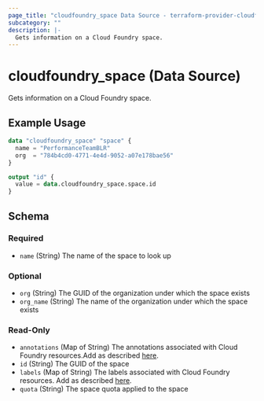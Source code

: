```yaml
---
page_title: "cloudfoundry_space Data Source - terraform-provider-cloudfoundry"
subcategory: ""
description: |-
  Gets information on a Cloud Foundry space.
---
```


# cloudfoundry_space (Data Source)

Gets information on a Cloud Foundry space.

## Example Usage

```terraform
data "cloudfoundry_space" "space" {
  name = "PerformanceTeamBLR"
  org  = "784b4cd0-4771-4e4d-9052-a07e178bae56"
}

output "id" {
  value = data.cloudfoundry_space.space.id
}
```

<!-- schema generated by tfplugindocs -->
## Schema

### Required

- `name` (String) The name of the space to look up

### Optional

- `org` (String) The GUID of the organization under which the space exists
- `org_name` (String) The name of the organization under which the space exists

### Read-Only

- `annotations` (Map of String) The annotations associated with Cloud Foundry resources.Add as described [here](https://docs.cloudfoundry.org/adminguide/metadata.html#-view-metadata-for-an-object).
- `id` (String) The GUID of the space
- `labels` (Map of String) The labels associated with Cloud Foundry resources. Add as described [here](https://docs.cloudfoundry.org/adminguide/metadata.html#-view-metadata-for-an-object).
- `quota` (String) The space quota applied to the space